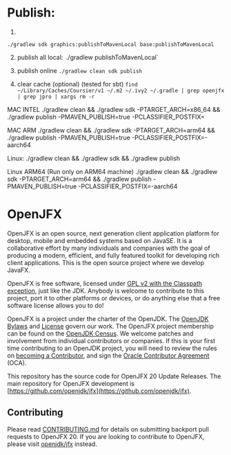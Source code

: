 # Publish:
1.
`./gradlew sdk graphics:publishToMavenLocal base:publishToMavenLocal`

2. publish all local:`
   `./gradlew publishToMavenLocal`

3. publish online
   `./gradlew clean sdk publish`

4. clear cache (optional) (tested for sbt)
   `find ~/Library/Caches/Coursier/v1 ~/.m2 ~/.ivy2 ~/.gradle | grep openjfx | grep jpro | xargs rm -r`


MAC INTEL
./gradlew clean && ./gradlew sdk -PTARGET_ARCH=x86_64 && ./gradlew publish -PMAVEN_PUBLISH=true -PCLASSIFIER_POSTFIX=

MAC ARM
./gradlew clean && ./gradlew sdk -PTARGET_ARCH=arm64 && ./gradlew publish -PMAVEN_PUBLISH=true -PCLASSIFIER_POSTFIX=-aarch64

Linux:
./gradlew clean && ./gradlew sdk && ./gradlew publish

Linux ARM64 (Run only on ARM64 machine)
./gradlew clean && ./gradlew sdk -PTARGET_ARCH=arm64 && ./gradlew publish -PMAVEN_PUBLISH=true -PCLASSIFIER_POSTFIX=-aarch64


# OpenJFX

OpenJFX is an open source, next generation client application platform for desktop, mobile and embedded systems based on JavaSE. It is a collaborative effort by many individuals and companies with the goal of producing a modern, efficient, and fully featured toolkit for developing rich client applications. This is the open source project where we develop JavaFX.

OpenJFX is free software, licensed under [GPL v2 with the Classpath exception](LICENSE), just like the JDK. Anybody is welcome to contribute to this project, port it to other platforms or devices, or do anything else that a free software license allows you to do!

OpenJFX is a project under the charter of the OpenJDK. The [OpenJDK Bylaws](https://openjdk.org/bylaws) and [License](LICENSE) govern our work. The OpenJFX project membership can be found on the [OpenJDK Census](https://openjdk.org/census#openjfx). We welcome patches and involvement from individual contributors or companies. If this is your first time contributing to an OpenJDK project, you will need to review the rules on [becoming a Contributor](https://openjdk.org/bylaws#contributor), and sign the [Oracle Contributor Agreement](https://oca.opensource.oracle.com/) (OCA).

This repository has the source code for OpenJFX 20 Update Releases. The main repository for OpenJFX development is [https://github.com/openjdk/jfx](https://github.com/openjdk/jfx).


## Contributing

Please read [CONTRIBUTING.md](CONTRIBUTING.md) for details on submitting backport pull requests to OpenJFX 20. If you are looking to contribute to OpenJFX, please visit [openjdk/jfx](https://github.com/openjdk/jfx) instead.
